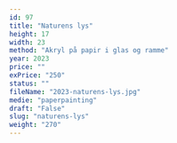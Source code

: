 ```yaml
---
id: 97
title: "Naturens lys"
height: 17
width: 23
method: "Akryl på papir i glas og ramme"
year: 2023
price: ""
exPrice: "250"
status: ""
fileName: "2023-naturens-lys.jpg"
medie: "paperpainting"
draft: "False"
slug: "naturens-lys"
weight: "270"
---
```

